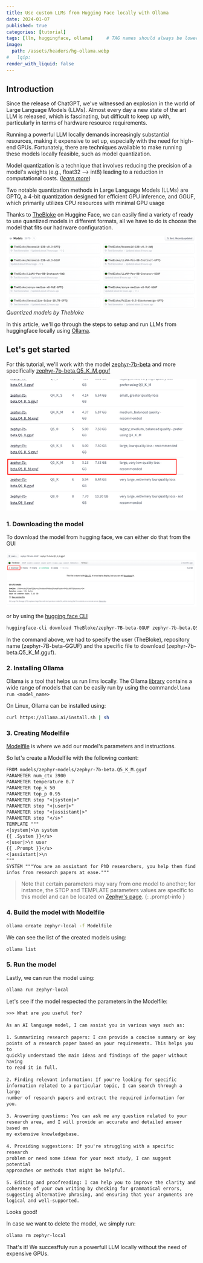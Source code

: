 ```yaml
---
title: Use custom LLMs from Hugging Face locally with Ollama
date: 2024-01-07
published: true
categories: [tutorial]
tags: [llm, huggingface, ollama]     # TAG names should always be lowercase
image:
  path: /assets/headers/hg-ollama.webp
#   lqip: 
render_with_liquid: false
---
```


## Introduction

Since the release of ChatGPT, we've witnessed an explosion in the world of Large Language Models (LLMs). Almost every day a new state of the art LLM is released, which is fascinating, but difficult to keep up with, particularly in terms of hardware resource requirements.

Running a powerful LLM locally demands increasingly substantial resources, making it expensive to set up, especially with the need for high-end GPUs. Fortunately, there are techniques available to make running these models locally feasible, such as model quantization.

Model quantization is a technique that involves reducing the precision of a model's weights (e.g., float32 --> int8) leading to a reduction in computational costs. (*[learn more](https://huggingface.co/docs/optimum/concept_guides/quantization)*)

Two notable quantization methods in Large Language Models (LLMs) are GPTQ, a 4-bit quantization designed for efficient GPU inference, and GGUF, which primarily utilizes CPU resources with minimal GPU usage

Thanks to [TheBloke](https://huggingface.co/TheBloke) on Huggine Face, we can easily find a variety of ready to use quantized models in different formats, all we have to do is choose the model that fits our hadrware configuration.

![Thebloke models](/assets/hf-ollama/thebloke_models.png)
*Quantized models by Thebloke*

In this article, we'll go through the steps to setup and run LLMs from huggingface locally using [Ollama](https://ollama.ai/).

## Let's get started

For this tutorial, we'll work with the model [zephyr-7b-beta](https://huggingface.co/HuggingFaceH4/zephyr-7b-beta) and more specifically [zephyr-7b-beta.Q5_K_M.gguf](https://huggingface.co/TheBloke/zephyr-7B-beta-GGUF/blob/main/zephyr-7b-beta.Q5_K_M.gguf)

![zephyr-7b-beta.Q5_K_M](/assets/hf-ollama/zephyr.png)

### 1. Downloading the model

To download the model from hugging face, we can either do that from the GUI

![GUI Download](/assets/hf-ollama/gui_download.png)

or by using the [hugging face CLI](https://huggingface.co/docs/huggingface_hub/main/en/guides/cli)

```bash
huggingface-cli download TheBloke/zephyr-7B-beta-GGUF zephyr-7b-beta.Q5_K_M.gguf --local-dir models/ --local-dir-use-symlinks False
```

In the command above, we had to specify the user (TheBloke), repository name (zephyr-7B-beta-GGUF) and the specific file to download (zephyr-7b-beta.Q5_K_M.gguf).

### 2. Installing Ollama

Ollama is a tool that helps us run llms locally. The Ollama [library](https://ollama.ai/library) contains a wide range of models that can be easily run by using the command```ollama run <model_name>```

On Linux, Ollama can be installed using:

```bash
curl https://ollama.ai/install.sh | sh
```

### 3. Creating Modelfile

[Modelfile](https://github.com/jmorganca/ollama/blob/main/docs/modelfile.md) is where we add our model's parameters and instructions.

So let's create a Modelfile with the following content:

```text
FROM models/zephyr-models/zephyr-7b-beta.Q5_K_M.gguf
PARAMETER num_ctx 3900
PARAMETER temperature 0.7
PARAMETER top_k 50
PARAMETER top_p 0.95
PARAMETER stop "<|system|>"
PARAMETER stop "<|user|>"
PARAMETER stop "<|assistant|>"
PARAMETER stop "</s>"
TEMPLATE """
<|system|>\n system
{{ .System }}</s>
<|user|>\n user
{{ .Prompt }}</s>
<|assistant|>\n 
"""
SYSTEM """You are an assistant for PhD researchers, you help them find infos from research papers at ease."""
```

> Note that certain parameters may vary from one model to another; for instance, the STOP and TEMPLATE parameters values are specific to this model and can be located on [Zephyr's page](https://huggingface.co/HuggingFaceH4/zephyr-7b-beta).
{: .prompt-info }

### 4. Build the model with Modelfile

```bash
ollama create zephyr-local -f Modelfile
```

We can see the list of the created models using:

```bash
ollama list
```

### 5. Run the model

Lastly, we can run the model using:

```bash
ollama run zephyr-local
```

Let's see if the model respected the parameters in the Modelfile:

```text
>>> What are you useful for?

As an AI language model, I can assist you in various ways such as:

1. Summarizing research papers: I can provide a concise summary or key 
points of a research paper based on your requirements. This helps you to 
quickly understand the main ideas and findings of the paper without having
to read it in full.

2. Finding relevant information: If you're looking for specific 
information related to a particular topic, I can search through a large 
number of research papers and extract the required information for you.

3. Answering questions: You can ask me any question related to your 
research area, and I will provide an accurate and detailed answer based on
my extensive knowledgebase.

4. Providing suggestions: If you're struggling with a specific research 
problem or need some ideas for your next study, I can suggest potential 
approaches or methods that might be helpful.

5. Editing and proofreading: I can help you to improve the clarity and 
coherence of your own writing by checking for grammatical errors, 
suggesting alternative phrasing, and ensuring that your arguments are 
logical and well-supported.
```

Looks good!

In case we want to delete the model, we simply run:

```bash
ollama rm zephyr-local
```

That's it! We succesffuly run a powerfull LLM locally without the need of expensive GPUs.
